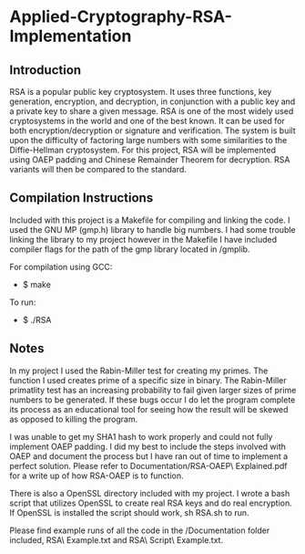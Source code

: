 Applied-Cryptography-RSA-Implementation
=======================================

Introduction
------------

RSA is a popular public key cryptosystem.  It uses three functions, key generation, encryption, and decryption, in conjunction with a public key and a private key to share a given message.  RSA is one of the most widely used cryptosystems in the world and one of the best known.  It can be used for both encryption/decryption or signature and verification.  The system is built upon the difficulty of factoring large numbers with some similarities to the Diffie-Hellman cryptosystem.  For this project, RSA will be implemented using OAEP padding and Chinese Remainder Theorem for decryption.  RSA variants will then be compared to the standard.

Compilation Instructions
------------------------

Included with this project is a Makefile for compiling and linking the code.  I used the GNU MP (gmp.h) library to handle big numbers.  I had some trouble linking the library to my project however in the Makefile I have included compiler flags for the path of the gmp library located in /gmplib.

For compilation using GCC:
- $ make

To run:
- $ ./RSA

Notes
-----

In my project I used the Rabin-Miller test for creating my primes.  The function I used creates prime of a specific size in binary.  The Rabin-Miller primatlity test has an increasing probability to fail given larger sizes of prime numbers to be generated.  If these bugs occur I do let the program complete its process as an educational tool for seeing how the result will be skewed as opposed to killing the program.

I was unable to get my SHA1 hash to work properly and could not fully implement OAEP padding.  I did my best to include the steps involved with OAEP and document the process but I have ran out of time to implement a perfect solution.  Please refer to Documentation/RSA-OAEP\ Explained.pdf for a write up of how RSA-OAEP is to function.

There is also a OpenSSL directory included with my project.  I wrote a bash script that utilizes OpenSSL to create real RSA keys and do real encryption.  If OpenSSL is installed the script should work, sh RSA.sh to run.

Please find example runs of all the code in the /Documentation folder included, RSA\ Example.txt and RSA\ Script\ Example.txt.
